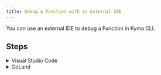 ```yaml
---
title: Debug a Function with an external IDE
---
```


You can use an external IDE to debug a Function in Kyma CLI.

## Steps

<div tabs name="steps" group="debug-function">
  <details>
  <summary label="vsc">
  Visual Studio Code
  </summary>

1. In VSC, navigate to the location of the file with the Function definition.
2. Create the `.vscode` directory.
3. In the `.vscode` directory, create the `lunch.json` file with this content:
   ```json
   {
     "version": "0.2.0",
     "configurations": [
       {
         "name": "attach",
         "type": "node",
         "request": "attach",
         "port": 9229,
         "address": "localhost",
         "localRoot": "${workspaceFolder}/kubeless",
         "remoteRoot": "/kubeless",
         "restart": true,
         "protocol": "inspector",
         "timeout": 1000
       }
     ]
   }
    ```
4. Run the Function with the `--debug` flag.
    ```bash
    kyma run function --debug
    ```

</details>
<details>
<summary label="goland">
GoLand
</summary>

1. In GoLand, navigate to the location of the file with the Function definition.
2. Choose the **Add Configuration...** option.
3. Add new **Attach to Node.js/Chrome** configuration with these options:
    - Host: `localhost`
    - Port: `9229`
4. Run the Function with the `--debug` flag.
    ```bash
    kyma run function --debug
    ```

    </details>
</div>
